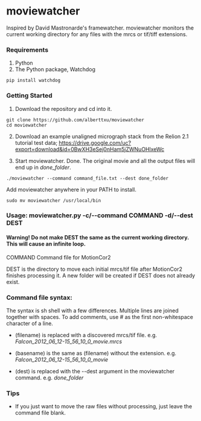 # moviewatcher
Inspired by David Mastronarde's framewatcher. moviewatcher monitors the current working directory for any files with the mrcs or tif/tiff extensions.


### Requirements
1. Python
2. The Python package, Watchdog
```
pip install watchdog
```


### Getting Started

1. Download the repository and cd into it.
```
git clone https://github.com/alberttxu/moviewatcher
cd moviewatcher
```
2. Download an example unaligned micrograph stack from the Relion 2.1 tutorial test data; https://drive.google.com/uc?export=download&id=0BwXH3eSej0nHam5jZWNuOHlxeWc

3. Start moviewatcher. Done. The original movie and all the output files will end up in *done_folder*.
```
./moviewatcher --command command_file.txt --dest done_folder
```
Add moviewatcher anywhere in your PATH to install.
```
sudo mv moviewatcher /usr/local/bin
```


### Usage: moviewatcher.py -c/--command COMMAND -d/--dest DEST
#### Warning! Do not make DEST the same as the current working directory. This will cause an infinite loop.

COMMAND  Command file for MotionCor2

DEST     is the directory to move each initial mrcs/tif file after MotionCor2 finishes processing it. A new folder will be created if DEST does not already exist.

### Command file syntax:

The syntax is sh shell with a few differences. Multiple lines are joined together with spaces. To add comments, use *#* as the first non-whitespace character of a line.

  - (filename)  is replaced with a discovered mrcs/tif file. e.g. *Falcon_2012_06_12-15_56_10_0_movie.mrcs*

  - (basename)  is the same as (filename) without the extension. e.g. *Falcon_2012_06_12-15_56_10_0_movie*

  - (dest)      is replaced with the --dest argument in the moviewatcher command. e.g. *done_folder*


### Tips
  - If you just want to move the raw files without processing, just leave the command file blank.
